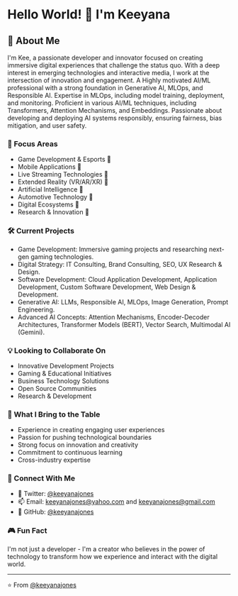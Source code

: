 
# Hello World! 👋 I'm Keeyana

## 👀 About Me
I'm Kee, a passionate developer and innovator focused on creating immersive digital experiences that challenge the status quo. With a deep interest in emerging technologies and interactive media, I work at the intersection of innovation and engagement. A Highly motivated AI/ML professional with a strong foundation in Generative AI, MLOps, and Responsible AI. Expertise in MLOps, including model training, deployment, and monitoring. Proficient in various AI/ML techniques, including Transformers, Attention Mechanisms, and Embeddings. Passionate about developing and deploying AI systems responsibly, ensuring fairness, bias mitigation, and user safety.


### 🎯 Focus Areas
- Game Development & Esports 🌱
- Mobile Applications 🌱
- Live Streaming Technologies 🌱
- Extended Reality (VR/AR/XR) 🌱
- Artificial Intelligence 🌱
- Automotive Technology 🌱
- Digital Ecosystems 🌱
- Research & Innovation 🌱

### 🛠️ Current Projects
- Game Development: Immersive gaming projects and researching next-gen gaming technologies.
- Digital Strategy: IT Consulting, Brand Consulting, SEO, UX Research & Design.
- Software Development: Cloud Application Development, Application Development, Custom Software Development, Web Design & Development.
- Generative AI: LLMs, Responsible AI, MLOps, Image Generation, Prompt Engineering.
- Advanced AI Concepts: Attention Mechanisms, Encoder-Decoder Architectures, Transformer Models (BERT), Vector Search, Multimodal AI (Gemini).

### 💡 Looking to Collaborate On
- Innovative Development Projects
- Gaming & Educational Initiatives
- Business Technology Solutions
- Open Source Communities
- Research & Development

### 🌟 What I Bring to the Table
- Experience in creating engaging user experiences
- Passion for pushing technological boundaries
- Strong focus on innovation and creativity
- Commitment to continuous learning
- Cross-industry expertise

<!--- ### 📊 GitHub Stats
![Your GitHub stats](https://github-readme-stats.vercel.app/api?username=keeyanajones&show_icons=true&theme=radical)
--->

### 🔗 Connect With Me
- 💞️ Twitter: [@keeyanajones](https://twitter.com/keeyanajones)
- 📫 Email: keeyanajones@yahoo.com and keeyanajones@gmail.com
- 💞️ GitHub: [@keeyanajones](https://github.com/keeyanajones)

### 🎮 Fun Fact
I'm not just a developer - I'm a creator who believes in the power of technology to transform how we experience and interact with the digital world.

---
⭐️ From [@keeyanajones](https://github.com/keeyanajones)

<!---
keeyanajones/keeyanajones is a ✨ special ✨ repository because its `README.md` (this file) appears on your GitHub profile.
You can click the Preview link to take a look at your changes.
--->
